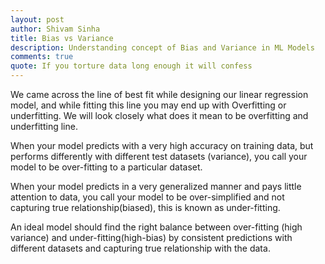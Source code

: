 ```yaml
---
layout: post
author: Shivam Sinha
title: Bias vs Variance
description: Understanding concept of Bias and Variance in ML Models
comments: true
quote: If you torture data long enough it will confess
---
```


 We came across the line of best fit while designing our linear regression model, and while fitting this line you may end up with Overfitting or underfitting. We will look closely what does it mean to be overfitting and underfitting line.

 When your model predicts with a very high accuracy on training data, but performs differently with different test datasets (variance), you call your model to be over-fitting to a particular dataset.

 When your model predicts in a very generalized manner and pays little attention to data, you call your model to be over-simplified and not capturing true relationship(biased), this is known as under-fitting.

 An ideal model should find the right balance between over-fitting (high variance) and under-fitting(high-bias) by consistent predictions with different datasets and capturing true relationship with the data.











